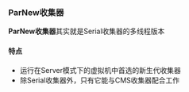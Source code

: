 ### ParNew收集器

**ParNew收集器**其实就是Serial收集器的多线程版本

#### 特点

* 运行在Server模式下的虚拟机中首选的新生代收集器
* 除Serial收集器外，只有它能与CMS收集器配合工作



